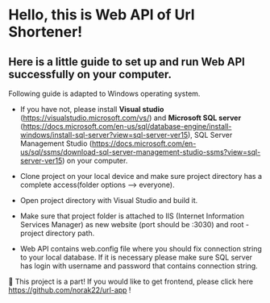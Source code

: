 # Hello, this is Web API of Url Shortener!

## Here is a little guide to set up and run Web API successfully on your computer.
Following guide is adapted to Windows operating system.

* If you have not, please install **Visual studio** (https://visualstudio.microsoft.com/vs/) and **Microsoft SQL server** (https://docs.microsoft.com/en-us/sql/database-engine/install-windows/install-sql-server?view=sql-server-ver15),
SQL Server Management Studio (https://docs.microsoft.com/en-us/sql/ssms/download-sql-server-management-studio-ssms?view=sql-server-ver15) on your computer.

* Clone project on your local device and make sure project directory has a complete access(folder options --> everyone).

* Open project directory with Visual Studio and build it.
* Make sure that project folder is attached to IIS (Internet Information Services Manager) as new website (port should be :3030) and root - project directory path.

* Web API contains web.config file where you should fix connection string to your local database. If it is necessary please make sure SQL server has login with username and password that contains connection string.

🚧 This project is a part! If you would like to get frontend, please click here https://github.com/norak22/url-app !